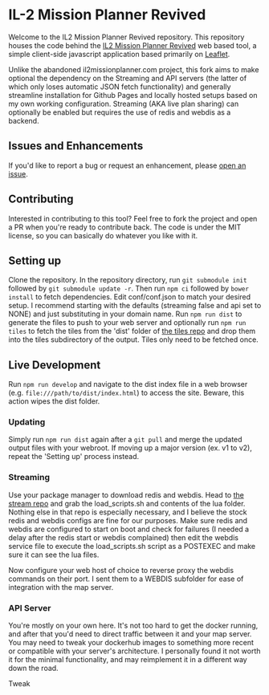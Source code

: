 # IL-2 Mission Planner Revived

Welcome to the IL2 Mission Planner Revived repository. This repository houses the code behind the [IL2 Mission Planner Revived](https://serverror.github.io/IL2-Mission-Planner/) web based tool, a simple client-side javascript application based primarily on [Leaflet](http://leafletjs.com/).

Unlike the abandoned il2missionplanner.com project, this fork aims to make optional the dependency on the Streaming and API servers (the latter of which only loses automatic JSON fetch functionality) and generally streamline installation for Github Pages and locally hosted setups based on my own working configuration. Streaming (AKA live plan sharing) can optionally be enabled but requires the use of redis and webdis as a backend.

## Issues and Enhancements

If you'd like to report a bug or request an enhancement, please [open an issue](https://github.com/ServError/il2missionplanner.com/issues).

## Contributing

Interested in contributing to this tool? Feel free to fork the project and open a PR when you're ready to contribute back. The code is under the MIT license, so you can basically do whatever you like with it.

## Setting up

Clone the repository. In the repository directory, run `git submodule init` followed by `git submodule update -r`. Then run `npm ci` followed by `bower install` to fetch dependencies. Edit conf/conf.json to match your desired setup. I recommend starting with the defaults (streaming false and api set to NONE) and just substituting in your domain name. Run `npm run dist` to generate the files to push to your web server and optionally run `npm run tiles` to fetch the tiles from the 'dist' folder of [the tiles repo](https://github.com/ServError/tiles.il2missionplanner.com) and drop them into the tiles subdirectory of the output. Tiles only need to be fetched once.

## Live Development

Run `npm run develop` and navigate to the dist index file in a web browser (e.g. `file:///path/to/dist/index.html`) to access the site. Beware, this action wipes the dist folder.

### Updating
Simply run `npm run dist` again after a `git pull` and merge the updated output files with your webroot. If moving up a major version (ex. v1 to v2), repeat the 'Setting up' process instead.

### Streaming

Use your package manager to download redis and webdis. Head to [the stream repo](https://github.com/ServError/stream.il2missionplanner.com) and grab the load_scripts.sh and contents of the lua folder. Nothing else in that repo is especially necessary, and I believe the stock redis and webdis configs are fine for our purposes. Make sure redis and webdis are configured to start on boot and check for failures (I needed a delay after the redis start or webdis complained) then edit the webdis service file to execute the load_scripts.sh script as a POSTEXEC and make sure it can see the lua files.

Now configure your web host of choice to reverse proxy the webdis commands on their port. I sent them to a WEBDIS subfolder for ease of integration with the map server.

### API Server

You're mostly on your own here. It's not too hard to get the docker running, and after that you'd need to direct traffic between it and your map server. You may need to tweak your dockerhub images to something more recent or compatible with your server's architecture. I personally found it not worth it for the minimal functionality, and may reimplement it in a different way down the road.

Tweak
